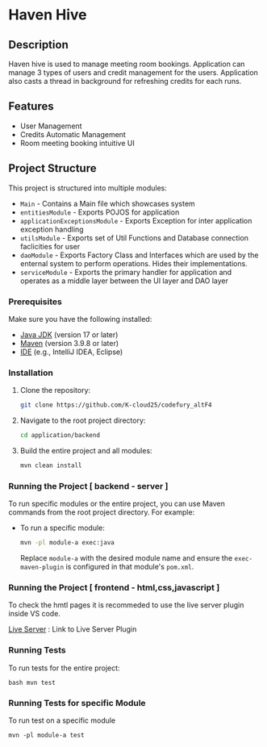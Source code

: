 # Haven Hive

## Description

Haven hive is used to manage meeting room bookings. Application can manage 3 types of users and credit management for the users.
Application also casts a thread in background for refreshing credits for each runs.

## Features

- User Management
- Credits Automatic Management
- Room meeting booking intuitive UI

## Project Structure

This project is structured into multiple modules:

- `Main` - Contains a Main file which showcases system
- `entitiesModule` - Exports POJOS for application
- `applicationExceptionsModule` - Exports Exception for inter application exception handling
- `utilsModule` - Exports set of Util Functions and Database connection faclicities for user
- `daoModule` - Exports Factory Class and Interfaces which are used by the enternal system to perform operations. Hides their implementations.
- `serviceModule` - Exports the primary handler for application and operates as a middle layer between the UI layer and DAO layer

### Prerequisites

Make sure you have the following installed:
- [Java JDK](https://www.oracle.com/java/technologies/javase-jdk11-downloads.html) (version 17 or later)
- [Maven](https://maven.apache.org/download.cgi) (version 3.9.8 or later)
- [IDE](https://www.jetbrains.com/idea/) (e.g., IntelliJ IDEA, Eclipse)

### Installation

1. Clone the repository:

    ```bash
    git clone https://github.com/K-cloud25/codefury_altF4
    ```

2. Navigate to the root project directory:

    ```bash
    cd application/backend
    ```

3. Build the entire project and all modules:

    ```bash
    mvn clean install
    ```

### Running the Project [ backend - server ]

To run specific modules or the entire project, you can use Maven commands from the root project directory. For example:

- To run a specific module:

    ```bash
    mvn -pl module-a exec:java
    ```

  Replace `module-a` with the desired module name and ensure the `exec-maven-plugin` is configured in that module's `pom.xml`.

### Running the Project [ frontend - html,css,javascript ]

To check the hmtl pages it is recommeded to use the live server plugin inside VS code.

[Live Server](https://marketplace.visualstudio.com/items?itemName=ritwickdey.LiveServer) : Link to Live Server Plugin

### Running Tests

To run tests for the entire project:

```bash mvn test```

### Running Tests for specific Module

To run test on a specific module 

``` mvn -pl module-a test ```
